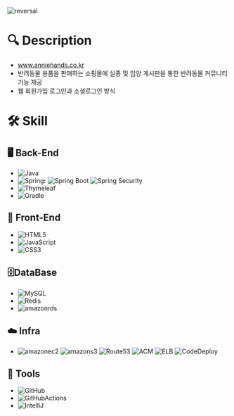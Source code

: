 ![reversal](https://capsule-render.vercel.app/api?type=rect&text=AnnieHands!&textBg=true&color=gradient&fontAlign=30&fontSize=30&desc=손을%20잡아주세요.&descAlign=60&descAlignY=50)
# 🔍 Description
- www.anniehands.co.kr
- 반려동물 용품을 판매하는 쇼핑몰에 실종 및 입양 게시판을 통한 반려동물 커뮤니티 기능 제공
- 웹 회원가입 로그인과 소셜로그인 방식 

# 🛠 Skill
## 🖥 **Back-End**
- ![Java](https://img.shields.io/badge/Java-3766AB?-red?style=flat&logo=java)
- ![Spring](https://img.shields.io/badge/SpringFrameWork-green?style=flat&logo=spring&logoColor=white)**:** ![Spring Boot](https://img.shields.io/badge/Spring_Boot-green?style=flat&logo=spring-boot&logoColor=white) ![Spring Security](https://img.shields.io/badge/Spring_Security-green?style=flat&logo=springsecurity&logoColor=white)
- ![Thymeleaf](https://img.shields.io/badge/Thymeleaf-darkgreen?style=flat&logo=thymeleaf)
- ![Gradle](https://img.shields.io/badge/Gradle-blue?style=flat&logo=Gradle)

## 🎨 **Front-End**
- ![HTML5](https://img.shields.io/badge/HTML5-E34F26?style=flat&logo=html5&logoColor=white)
- ![JavaScript](https://img.shields.io/badge/JavaScript-yellow?style=flat&logo=javascript&logoColor=black)
- ![CSS3](https://img.shields.io/badge/CSS3-1572B6?style=flat&logo=css3&logoColor=white)

## 🗄️**DataBase**
- ![MySQL](https://img.shields.io/badge/MySQL-blue?style=flat&logo=mysql&logoColor=black)
- ![Redis](https://img.shields.io/badge/Redis-DC382D?style=flat&logo=redis&logoColor=white)
- ![amazonrds](https://img.shields.io/badge/RDS-527FFF?style=flat&logo=Amazonrds&logoColor=white)
  
## ☁️ **Infra**
- ![amazonec2](https://img.shields.io/badge/EC2-FF9900?style=flat&logo=amazonec2&logoColor=white) ![amazons3](https://img.shields.io/badge/S3-DC382D?style=flat&logo=amazons3&logoColor=white) ![Route53](https://img.shields.io/badge/Route53-8C4FFF?style=flat&logo=amazonroute53&logoColor=white) ![ACM](https://img.shields.io/badge/ACM-569A31?style=flat&logo=amazonaws&logoColor=white) ![ELB](https://img.shields.io/badge/ELB-FF9900?style=flat&logo=amazonaws&logoColor=white) ![CodeDeploy](https://img.shields.io/badge/CodeDeploy-569A31?style=flat&logo=amazonaws&logoColor=white)

## 🔧 **Tools**
- ![GitHub](https://img.shields.io/badge/GitHub-100000?style=flat&logo=github)
- ![GitHubActions](https://img.shields.io/badge/GitHubActions-2088FF?style=flat&logo=githubactions&logoColor=white)
- ![IntelliJ](https://img.shields.io/badge/IntelliJ-100000?style=flat&logo=intellijidea)


